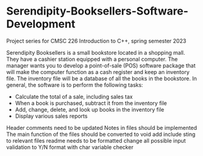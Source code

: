 # Serendipity-Booksellers-Software-Development
Project series for CMSC 226 Introduction to C++, spring semester 2023

Serendipity Booksellers is a small bookstore located in a shopping mall. They have a
cashier station equipped with a personal computer. The manager wants you to develop a
point-of-sale (POS) software package that will make the computer function as a cash
register and keep an inventory file. The inventory file will be a database of all the books
in the bookstore. In general, the software is to perform the following tasks:
* Calculate the total of a sale, including sales tax
* When a book is purchased, subtract it from the inventory file
* Add, change, delete, and look up books in the inventory file
* Display various sales reports


Header comments need to be updated
Notes in files should be implemented
The main function of the files should be converted to void
add include sting to relevant files
readme needs to be formatted
change all possible input validation to Y/N format with char variable checker
